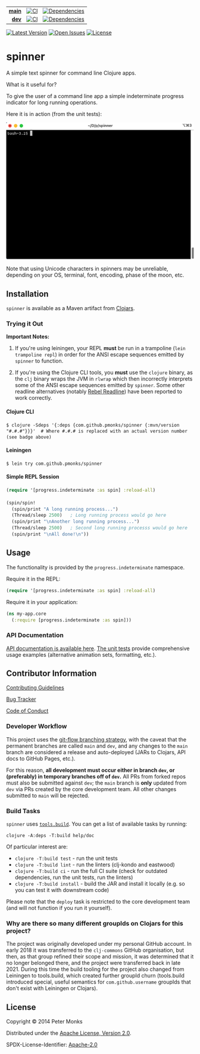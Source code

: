| | | |
|---:|:---:|:---:|
| [**main**](https://github.com/pmonks/spinner/tree/main) | [![CI](https://github.com/pmonks/spinner/workflows/CI/badge.svg?branch=main)](https://github.com/pmonks/spinner/actions?query=workflow%3ACI+branch%3Amain) | [![Dependencies](https://github.com/pmonks/spinner/workflows/dependencies/badge.svg?branch=main)](https://github.com/pmonks/spinner/actions?query=workflow%3Adependencies+branch%3Amain) |
| [**dev**](https://github.com/pmonks/spinner/tree/dev) | [![CI](https://github.com/pmonks/spinner/workflows/CI/badge.svg?branch=dev)](https://github.com/pmonks/spinner/actions?query=workflow%3ACI+branch%3Adev) | [![Dependencies](https://github.com/pmonks/spinner/workflows/dependencies/badge.svg?branch=dev)](https://github.com/pmonks/spinner/actions?query=workflow%3Adependencies+branch%3Adev) |

[![Latest Version](https://img.shields.io/clojars/v/com.github.pmonks/spinner)](https://clojars.org/com.github.pmonks/spinner/) [![Open Issues](https://img.shields.io/github/issues/pmonks/spinner.svg)](https://github.com/pmonks/spinner/issues) [![License](https://img.shields.io/github/license/pmonks/spinner.svg)](https://github.com/pmonks/spinner/blob/main/LICENSE)

# spinner

A simple text spinner for command line Clojure apps.

What is it useful for?

To give the user of a command line app a simple indeterminate progress indicator for long running operations.

Here it is in action (from the unit tests):
<p align="center">
  <img alt="Spinner example screenshot" src="https://raw.githubusercontent.com/pmonks/spinner/main/spinner-demo.gif"/>
</p>

Note that using Unicode characters in spinners may be unreliable, depending on your OS, terminal, font, encoding, phase of the moon, etc.

## Installation

`spinner` is available as a Maven artifact from [Clojars](https://clojars.org/com.github.pmonks/spinner).

### Trying it Out

**Important Notes:**

1. If you're using leiningen, your REPL **must** be run in a trampoline (`lein trampoline repl`) in order for the ANSI escape sequences emitted by `spinner` to function.

2. If you're using the Clojure CLI tools, you **must** use the `clojure` binary, as the `clj` binary wraps the JVM in `rlwrap` which then incorrectly interprets some of the ANSI escape sequences emitted by `spinner`. Some other readline alternatives (notably [Rebel Readline](https://github.com/bhauman/rebel-readline)) have been reported to work correctly.

#### Clojure CLI

```shell
$ clojure -Sdeps '{:deps {com.github.pmonks/spinner {:mvn/version "#.#.#"}}}'  # Where #.#.# is replaced with an actual version number (see badge above)
```

#### Leiningen

```shell
$ lein try com.github.pmonks/spinner
```

#### Simple REPL Session

```clojure
(require '[progress.indeterminate :as spin] :reload-all)

(spin/spin!
  (spin/print "A long running process...")
  (Thread/sleep 2500)   ; Long running process would go here
  (spin/print "\nAnother long running process...")
  (Thread/sleep 2500)   ; Second long running processs would go here
  (spin/print "\nAll done!\n"))  
```

## Usage

The functionality is provided by the `progress.indeterminate` namespace.

Require it in the REPL:

```clojure
(require '[progress.indeterminate :as spin] :reload-all)
```

Require it in your application:

```clojure
(ns my-app.core
  (:require [progress.indeterminate :as spin]))
```

### API Documentation

[API documentation is available here](https://pmonks.github.io/spinner/).  [The unit tests](https://github.com/pmonks/spinner/blob/main/test/progress/indeterminate_test.clj) provide comprehensive usage examples (alternative animation sets, formatting, etc.).

## Contributor Information

[Contributing Guidelines](https://github.com/pmonks/spinner/blob/main/.github/CONTRIBUTING.md)

[Bug Tracker](https://github.com/pmonks/spinner/issues)

[Code of Conduct](https://github.com/pmonks/spinner/blob/main/.github/CODE_OF_CONDUCT.md)

### Developer Workflow

This project uses the [git-flow branching strategy](https://nvie.com/posts/a-successful-git-branching-model/), with the caveat that the permanent branches are called `main` and `dev`, and any changes to the `main` branch are considered a release and auto-deployed (JARs to Clojars, API docs to GitHub Pages, etc.).

For this reason, **all development must occur either in branch `dev`, or (preferably) in temporary branches off of `dev`.**  All PRs from forked repos must also be submitted against `dev`; the `main` branch is **only** updated from `dev` via PRs created by the core development team.  All other changes submitted to `main` will be rejected.

### Build Tasks

`spinner` uses [`tools.build`](https://clojure.org/guides/tools_build). You can get a list of available tasks by running:

```
clojure -A:deps -T:build help/doc
```

Of particular interest are:

* `clojure -T:build test` - run the unit tests
* `clojure -T:build lint` - run the linters (clj-kondo and eastwood)
* `clojure -T:build ci` - run the full CI suite (check for outdated dependencies, run the unit tests, run the linters)
* `clojure -T:build install` - build the JAR and install it locally (e.g. so you can test it with downstream code)

Please note that the `deploy` task is restricted to the core development team (and will not function if you run it yourself).

### Why are there so many different groupIds on Clojars for this project?

The project was originally developed under my personal GitHub account.  In early 2018 it was transferred to the `clj-commons` GitHub organisation, but then, as that group refined their scope and mission, it was determined that it no longer belonged there, and the project were transferred back in late 2021.  During this time the build tooling for the project also changed from Leiningen to tools.build, which created further groupId churn (tools.build introduced special, useful semantics for `com.github.username` groupIds that don't exist with Leiningen or Clojars).

## License

Copyright © 2014 Peter Monks

Distributed under the [Apache License, Version 2.0](http://www.apache.org/licenses/LICENSE-2.0).

SPDX-License-Identifier: [Apache-2.0](https://spdx.org/licenses/Apache-2.0)

